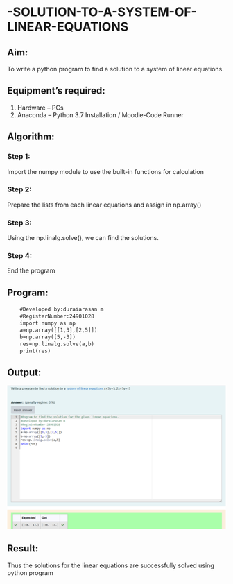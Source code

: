 # -SOLUTION-TO-A-SYSTEM-OF-LINEAR-EQUATIONS
## Aim:
To write a python program to find a solution to a system of linear equations.
## Equipment’s required:
1. 	Hardware – PCs
2. 	Anaconda – Python 3.7 Installation / Moodle-Code Runner
## Algorithm:
### Step 1: 
Import the numpy module to use the built-in functions for calculation
### Step 2: 
Prepare the lists from each linear equations and assign in np.array()
### Step 3: 
Using the np.linalg.solve(), we can find the solutions.
### Step 4: 
End the program
## Program:
```   #Pogram to find the solution for the given linear equations.
    #Developed by:duraiarasan m 
    #RegisterNumber:24901028
    import numpy as np
    a=np.array([[1,3],[2,5]])
    b=np.array([5,-3])
    res=np.linalg.solve(a,b)
    print(res)
```

## Output:
![alt text](<Screenshot 2024-12-02 213251.png>)
## Result: 
Thus the solutions for the linear equations are successfully solved using python program

